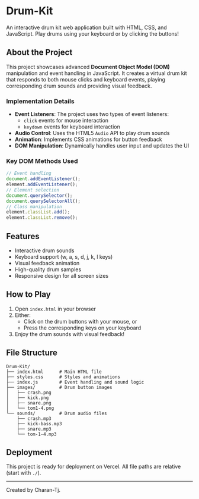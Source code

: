 # Drum-Kit

An interactive drum kit web application built with HTML, CSS, and JavaScript. Play drums using your keyboard or by clicking the buttons!

## About the Project

This project showcases advanced **Document Object Model (DOM)** manipulation and event handling in JavaScript. It creates a virtual drum kit that responds to both mouse clicks and keyboard events, playing corresponding drum sounds and providing visual feedback.

### Implementation Details

- **Event Listeners**: The project uses two types of event listeners:
  - `click` events for mouse interaction
  - `keydown` events for keyboard interaction
- **Audio Control**: Uses the HTML5 `Audio` API to play drum sounds
- **Animation**: Implements CSS animations for button feedback
- **DOM Manipulation**: Dynamically handles user input and updates the UI

### Key DOM Methods Used

```javascript
// Event handling
document.addEventListener();
element.addEventListener();
// Element selection
document.querySelector();
document.querySelectorAll();
// Class manipulation
element.classList.add();
element.classList.remove();
```

## Features

- Interactive drum sounds
- Keyboard support (w, a, s, d, j, k, l keys)
- Visual feedback animation
- High-quality drum samples
- Responsive design for all screen sizes

## How to Play

1. Open `index.html` in your browser
2. Either:
   - Click on the drum buttons with your mouse, or
   - Press the corresponding keys on your keyboard
3. Enjoy the drum sounds with visual feedback!

## File Structure

```
Drum-Kit/
├── index.html      # Main HTML file
├── styles.css      # Styles and animations
├── index.js        # Event handling and sound logic
├── images/         # Drum button images
│   ├── crash.png
│   ├── kick.png
│   ├── snare.png
│   └── tom1-4.png
└── sounds/         # Drum audio files
    ├── crash.mp3
    ├── kick-bass.mp3
    ├── snare.mp3
    └── tom-1-4.mp3
```

## Deployment

This project is ready for deployment on Vercel. All file paths are relative (start with `./`).

---

Created by Charan-Tj.
